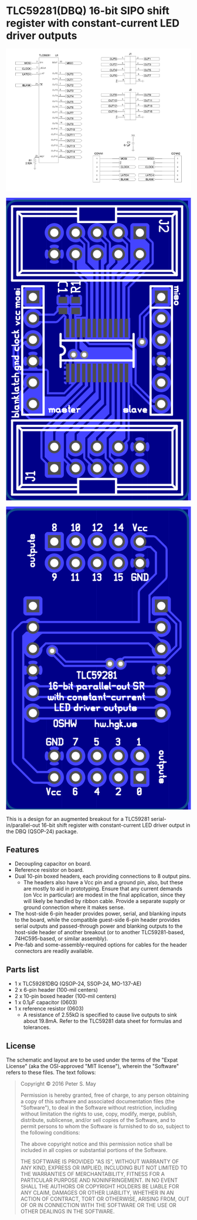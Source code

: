 TLC59281(DBQ) 16-bit SIPO shift register with constant-current LED driver outputs
=================================================================================

![Schematic](schematic.png)

![Layout, top](layout-top.png)

![Layout, bottom](layout-bottom.png)

This is a design for an augmented breakout for a TLC59281
serial-in/parallel-out 16-bit shift register with constant-current LED
driver output in the DBQ (QSOP-24) package.

Features
--------

*   Decoupling capacitor on board.
*   Reference resistor on board.
*   Dual 10-pin boxed headers, each providing connections to 8 output
    pins.
    *   The headers also have a Vcc pin and a ground pin, also, but
        these are mostly to aid in prototyping. Ensure that any current
        demands (on Vcc in particular) are modest in the final
        application, since they will likely be handled by ribbon cable.
        Provide a separate supply or ground connection where it makes
        sense.
*   The host-side 6-pin header provides power, serial, and blanking
    inputs to the board, while the compatible guest-side 6-pin header
    provides serial outputs and passed-through power and blanking
    outputs to the host-side header of another breakout (or to another
    TLC59281-based, 74HC595-based, or similar assembly).
*   Pre-fab and some-assembly-required options for cables for the header
    connectors are readily available.

Parts list
----------

*   1 x TLC59281DBQ (QSOP-24, SSOP-24, MO-137-AE)
*   2 x 6-pin header (100-mil centers)
*   2 x 10-pin boxed header (100-mil centers)
*   1 x 0.1µF capacitor (0603)
*   1 x reference resistor (0603)
    *   A resistance of 2.55kΩ is specified to cause live outputs to
        sink about 19.8mA. Refer to the TLC59281 data sheet for formulas
        and tolerances.

License
-------

The schematic and layout are to be used under the terms of the "Expat
License" (aka the OSI-approved "MIT license"), wherein the "Software"
refers to these files. The text follows:

> Copyright © 2016 Peter S. May
>
> Permission is hereby granted, free of charge, to any person obtaining
> a copy of this software and associated documentation files (the
> "Software"), to deal in the Software without restriction, including
> without limitation the rights to use, copy, modify, merge, publish,
> distribute, sublicense, and/or sell copies of the Software, and to
> permit persons to whom the Software is furnished to do so, subject to
> the following conditions:
>
> The above copyright notice and this permission notice shall be
> included in all copies or substantial portions of the Software.
>
> THE SOFTWARE IS PROVIDED "AS IS", WITHOUT WARRANTY OF ANY KIND,
> EXPRESS OR IMPLIED, INCLUDING BUT NOT LIMITED TO THE WARRANTIES OF
> MERCHANTABILITY, FITNESS FOR A PARTICULAR PURPOSE AND NONINFRINGEMENT.
> IN NO EVENT SHALL THE AUTHORS OR COPYRIGHT HOLDERS BE LIABLE FOR ANY
> CLAIM, DAMAGES OR OTHER LIABILITY, WHETHER IN AN ACTION OF CONTRACT,
> TORT OR OTHERWISE, ARISING FROM, OUT OF OR IN CONNECTION WITH THE
> SOFTWARE OR THE USE OR OTHER DEALINGS IN THE SOFTWARE.

